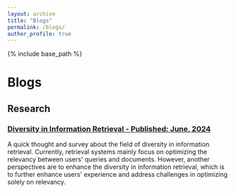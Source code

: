 ```yaml
---
layout: archive
title: "Blogs"
permalink: /blogs/
author_profile: true
---
```


{% include base_path %}
# Blogs

## Research 
### [Diversity in Information Retrieval - Published: June, 2024](/blogs/diversity_ir/diversity_ir.md)
A quick thought and survey about the field of diversity in information retrieval. Currently, retrieval systems mainly focus on optimizing the relevancy between users' queries and documents. However, another perspectives are to enhance the diversity in information retrieval, which is to further enhance users' experience and address challenges in optimizing solely on relevancy. 
<!-- 
# Personal Projects - Outside of Research -->
